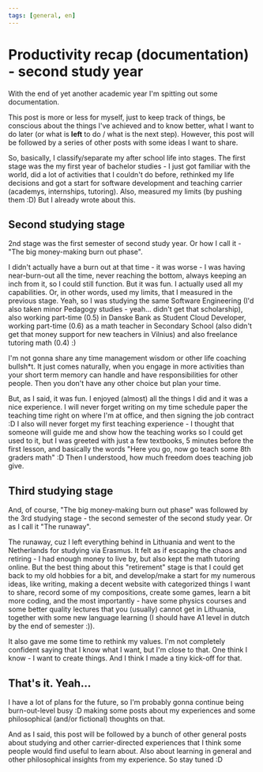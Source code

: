 ```yaml
---
tags: [general, en]
---
```


# Productivity recap (documentation) - second study year

With the end of yet another academic year I'm spitting out some documentation. <!-- truncate -->

This post is more or less for myself, just to keep track of things, be conscious about the things I've achieved and to know better, what I want to do later (or what is **left** to do / what is the next step). However, this post will be followed by a series of other posts with some ideas I want to share.

So, basically, I classify/separate my after school life into stages. The first stage was the my first year of bachelor studies - I just got familiar with the world, did a lot of activities that I couldn't do before, rethinked my life decisions and got a start for software development and teaching carrier (academys, internships, tutoring). Also, measured my limits (by pushing them :D) But I already wrote about this.

## Second studying stage

2nd stage was the first semester of second study year. Or how I call it - "The big money-making burn out phase".

I didn't actually have a burn out at that time - it was worse - I was having near-burn-out all the time, never reaching the bottom, always keeping an inch from it, so I could still function. But it was fun. I actually used all my capabilities. Or, in other words, used my limits, that I measured in the previous stage. Yeah, so I was studying the same Software Engineering (I'd also taken minor Pedagogy studies - yeah... didn't get that scholarship), also working part-time (0.5) in Danske Bank as Student Cloud Developer, working part-time (0.6) as a math teacher in Secondary School (also didn't get that money support for new teachers in Vilnius) and also freelance tutoring math (0.4) :)

I'm not gonna share any time management wisdom or other life coaching bullsh\*t. It just comes naturally, when you engage in more activities than your short term memory can handle and have responsibilities for other people. Then you don't have any other choice but plan your time.

But, as I said, it was fun. I enjoyed (almost) all the things I did and it was a nice experience. I will never forget writing on my time schedule paper the teaching time right on where I'm at office, and then signing the job contract :D I also will never forget my first teaching experience - I thought that someone will guide me and show how the teaching works so I could get used to it, but I was greeted with just a few textbooks, 5 minutes before the first lesson, and basically the words "Here you go, now go teach some 8th graders math" :D Then I understood, how much freedom does teaching job give.

## Third studying stage

And, of course, "The big money-making burn out phase" was followed by the 3rd studying stage - the second semester of the second study year. Or as I call it "The runaway".

The runaway, cuz I left everything behind in Lithuania and went to the Netherlands for studying via Erasmus. It felt as if escaping the chaos and retiring - I had enough money to live by, but also kept the math tutoring online. But the best thing about this "retirement" stage is that I could get back to my old hobbies for a bit, and develop/make a start for my numerous ideas, like writing, making a decent website with categorized things I want to share, record some of my compositions, create some games, learn a bit more coding, and the most importantly - have some physics courses and some better quality lectures that you (usually) cannot get in Lithuania, together with some new language learning (I should have A1 level in dutch by the end of semester :)).

It also gave me some time to rethink my values. I'm not completely confident saying that I know what I want, but I'm close to that. One think I know - I want to create things. And I think I made a tiny kick-off for that.

## That's it. Yeah...

I have a lot of plans for the future, so I'm probably gonna continue being burn-out-level busy :D making some posts about my experiences and some philosophical (and/or fictional) thoughts on that.

And as I said, this post will be followed by a bunch of other general posts about studying and other carrier-directed experiences that I think some people would find useful to learn about. Also about learning in general and other philosophical insights from my experience. So stay tuned :D
